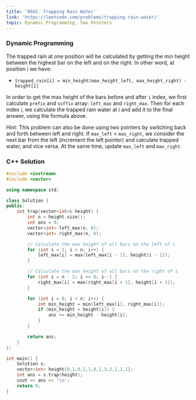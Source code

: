 ```yaml
---
title: '0042. Trapping Rain Water'
link: 'https://leetcode.com/problems/trapping-rain-water/'
topic: Dynamic Programming, Two Pointers
---
```


### Dynamic Programming
The trapped rain at one position will be calculated by getting the min height
between the highest bar on the left and on the right. In other word, at position
i we have:
- `trapped_rain[i] = min_height(max_height_left, max_height_right) - height[i]`

In order to get the max height of the bars before and after `i` index, we first 
calculate `prefix` and `suffix` array: `left_max` and `right_max`. Then for 
each index i, we calculate the trapped rain water at i and add it to the 
final answer, using the formula above.

Hint: This problem can also be done using two pointers by switching back and
forth between left and right. If `max_left` < `max_right`, we consider the 
next bar from the left (increment the left pointer) and calculate trapped 
water, and vice versa. At the same time, update `max_left` and `max_right`.

### C++ Solution
```cpp
#include <iostream>
#include <vector>

using namespace std;

class Solution {
public:
    int trap(vector<int>& height) {
        int n = height.size();
        int ans = 0;
        vector<int> left_max(n, 0);
        vector<int> right_max(n, 0);

        // Calculate the max height of all bars on the left of i
        for (int i = 1; i < n; i++) {
            left_max[i] = max(left_max[i - 1], height[i - 1]);
        }

        // Calculate the max height of all bars on the right of i
        for (int i = n - 2; i >= 0; i--) {
            right_max[i] = max(right_max[i + 1], height[i + 1]);
        }

        for (int i = 0; i < n; i++) {
            int min_height = min(left_max[i], right_max[i]);
            if (min_height > height[i]) {
                ans += min_height - height[i];
            }
        }

        return ans;
    }
};

int main() {
    Solution s;
    vector<int> height{0,1,0,2,1,0,1,3,2,1,2,1};
    int ans = s.trap(height);
    cout << ans << '\n';
    return 0;
}
```
